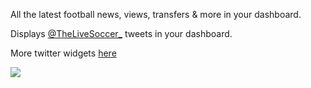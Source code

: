 All the latest football news, views, transfers & more in your dashboard.

Displays [@TheLiveSoccer_](https://twitter.com/TheLiveSoccer_) tweets in your dashboard.

More twitter widgets [here](https://marketplace.visualstudio.com/search?term=trevellick&target=VSTS&category=All%20categories&sortBy=Downloads)

![](https://github.com/GregTrevellick/VsixTwitterWidget/blob/master/Src/@TheLiveSoccer_Real/artefacts/Screenshot.png?raw=true)
